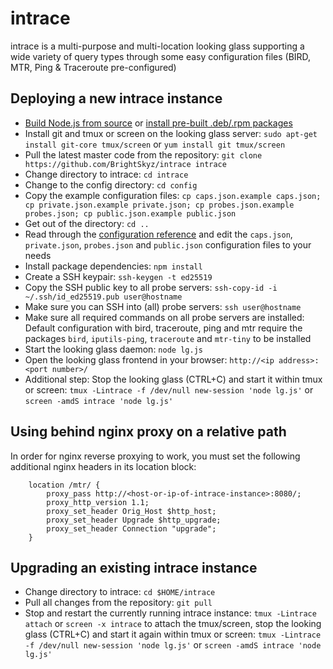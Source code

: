 # intrace

intrace is a multi-purpose and multi-location looking glass supporting a wide variety of query types through some easy configuration files (BIRD, MTR, Ping &amp; Traceroute pre-configured)

## Deploying a new intrace instance

- [Build Node.js from source](https://github.com/nodejs/node/blob/master/BUILDING.md) or [install pre-built .deb/.rpm packages](https://github.com/nodesource/distributions)
- Install git and tmux or screen on the looking glass server: `sudo apt-get install git-core tmux/screen` or `yum install git tmux/screen`
- Pull the latest master code from the repository: `git clone https://github.com/BrightSkyz/intrace intrace`
- Change directory to intrace: `cd intrace`
- Change to the config directory: `cd config`
- Copy the example configuration files: `cp caps.json.example caps.json; cp private.json.example private.json; cp probes.json.example probes.json; cp public.json.example public.json`
- Get out of the directory: `cd ..`
- Read through the [configuration reference](https://github.com/Fusl/intrace/wiki/intrace-API-and-config-reference#config-reference) and edit the `caps.json`, `private.json`, `probes.json` and `public.json` configuration files to your needs
- Install package dependencies: `npm install`
- Create a SSH keypair: `ssh-keygen -t ed25519`
- Copy the SSH public key to all probe servers: `ssh-copy-id -i ~/.ssh/id_ed25519.pub user@hostname`
- Make sure you can SSH into (all) probe servers: `ssh user@hostname`
- Make sure all required commands on all probe servers are installed: Default configuration with bird, traceroute, ping and mtr require the packages `bird`, `iputils-ping`, `traceroute` and `mtr-tiny` to be installed
- Start the looking glass daemon: `node lg.js`
- Open the looking glass frontend in your browser: `http://<ip address>:<port number>/`
- Additional step: Stop the looking glass (CTRL+C) and start it within tmux or screen: `tmux -Lintrace -f /dev/null new-session 'node lg.js'` or `screen -amdS intrace 'node lg.js'`

## Using behind nginx proxy on a relative path

In order for nginx reverse proxying to work, you must set the following additional nginx headers in its location block:

```
	location /mtr/ {
		proxy_pass http://<host-or-ip-of-intrace-instance>:8080/;
		proxy_http_version 1.1;
		proxy_set_header Orig_Host $http_host;
		proxy_set_header Upgrade $http_upgrade;
		proxy_set_header Connection "upgrade";
	}
```

## Upgrading an existing intrace instance

- Change directory to intrace: `cd $HOME/intrace`
- Pull all changes from the repository: `git pull`
- Stop and restart the currently running intrace instance: `tmux -Lintrace attach` or `screen -x intrace` to attach the tmux/screen, stop the looking glass (CTRL+C) and start it again within tmux or screen: `tmux -Lintrace -f /dev/null new-session 'node lg.js'` or `screen -amdS intrace 'node lg.js'`
